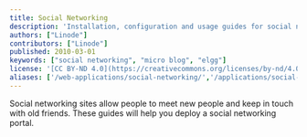 ```yaml
---
title: Social Networking
description: 'Installation, configuration and usage guides for social networking solutions.'
authors: ["Linode"]
contributors: ["Linode"]
published: 2010-03-01
keywords: ["social networking", "micro blog", "elgg"]
license: '[CC BY-ND 4.0](https://creativecommons.org/licenses/by-nd/4.0)'
aliases: ['/web-applications/social-networking/','/applications/social-networking/']
---
```


Social networking sites allow people to meet new people and keep in touch with old friends. These guides will help you deploy a social networking portal.



